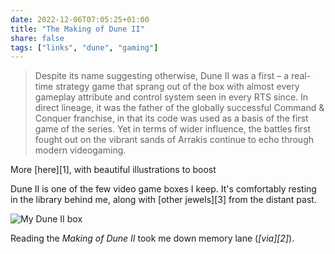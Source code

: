 ```yaml
---
date: 2022-12-06T07:05:25+01:00
title: "The Making of Dune II"
share: false
tags: ["links", "dune", "gaming"]
---
```

> Despite its name suggesting otherwise, Dune II was a first – a real-time
> strategy game that sprang out of the box with almost every gameplay attribute
> and control system seen in every RTS since. In direct lineage, it was the
> father of the globally successful Command & Conquer franchise, in that its
> code was used as a basis of the first game of the series. Yet in terms of
> wider influence, the battles first fought out on the vibrant sands of Arrakis
> continue to echo through modern videogaming.

More [here][1], with beautiful illustrations to boost

Dune II is one of the few video game boxes I keep. It's comfortably resting in
the library behind me, along with [other jewels][3] from the distant past. 

![My Dune II box](/images/dune2.jpg)

Reading the *Making of Dune II* took me down memory lane (*[via][2]*).

